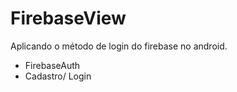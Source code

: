 # FirebaseView

Aplicando o método de login do firebase no android.

- FirebaseAuth
- Cadastro/ Login
